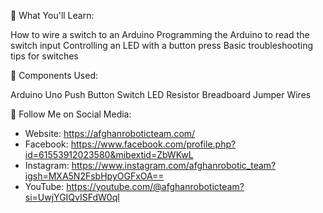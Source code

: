📌 What You'll Learn:

How to wire a switch to an Arduino
Programming the Arduino to read the switch input
Controlling an LED with a button press
Basic troubleshooting tips for switches


🔧 Components Used: 

Arduino Uno
Push Button Switch
LED
Resistor
Breadboard
Jumper Wires


📱 Follow Me on Social Media:
- Website: https://afghanroboticteam.com/
- Facebook: https://www.facebook.com/profile.php?id=61553912023580&mibextid=ZbWKwL
- Instagram: https://www.instagram.com/afghanrobotic_team?igsh=MXA5N2FsbHpyOGFxOA==
- YouTube: https://youtube.com/@afghanroboticteam?si=UwjYGIQvISFdW0ql
